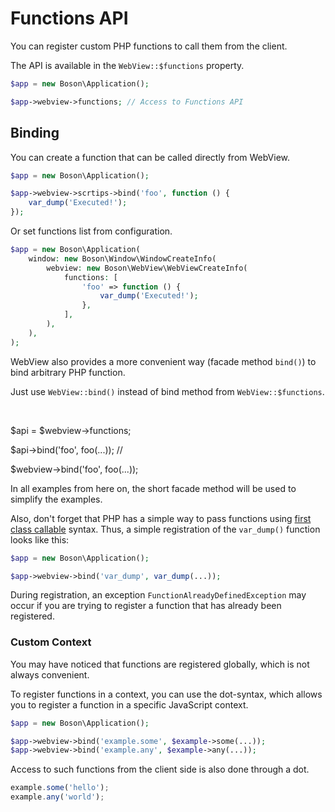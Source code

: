 # Functions API

You can register custom PHP functions to call them from the client.

The API is available in the `WebView::$functions` property.

```php
$app = new Boson\Application();

$app->webview->functions; // Access to Functions API
```


## Binding

You can create a function that can be called directly from WebView.

```php
$app = new Boson\Application();

$app->webview->scrtips->bind('foo', function () { 
    var_dump('Executed!');
});
```

Or set functions list from configuration.

```php
$app = new Boson\Application(
    window: new Boson\Window\WindowCreateInfo(
        webview: new Boson\WebView\WebViewCreateInfo(
            functions: [
                'foo' => function () { 
                    var_dump('Executed!');
                },
            ],
        ),
    ),
);
```


<note>
WebView also provides a more convenient way (facade method <code>bind()</code>) 
to bind arbitrary PHP function.

Just use <code>WebView::bind()</code> instead of bind method
from <code>WebView::$functions</code>.

<p>&nbsp;</p>

<compare>
<code-block lang="php">
$api = $webview->functions;

$api->bind('foo', foo(...));
</code-block>
<code-block lang="php">
//

$webview->bind('foo', foo(...));
</code-block>
</compare>

In all examples from here on, the short facade method will
be used to simplify the examples.

</note>

Also, don't forget that PHP has a simple way to pass functions using 
[first class callable](https://www.php.net/manual/en/functions.first_class_callable_syntax.php) 
syntax. Thus, a simple registration of the `var_dump()` function looks like this:

```php
$app = new Boson\Application();

$app->webview->bind('var_dump', var_dump(...));
```

<warning>
During registration, an exception <code>FunctionAlreadyDefinedException</code> 
may occur if you are trying to register a function that has 
already been registered.
</warning>


### Custom Context

You may have noticed that functions are registered globally, 
which is not always convenient.

To register functions in a context, you can use the dot-syntax, which allows 
you to register a function in a specific JavaScript context.

```php
$app = new Boson\Application();

$app->webview->bind('example.some', $example->some(...));
$app->webview->bind('example.any', $example->any(...));
```

Access to such functions from the client side is also done through a dot.

```javascript
example.some('hello');
example.any('world');
```
